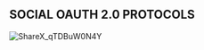 ## SOCIAL OAUTH 2.0 PROTOCOLS

![ShareX_qTDBuW0N4Y](https://github.com/user-attachments/assets/ca582993-58ee-45a8-a2b0-eeb62bd6b3f4)
